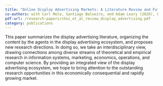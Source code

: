 ```yaml
---
title: "Online Display Advertising Markets: A Literature Review and Future Directions"
co-authors: with Carl Mela, Santiago Balseiro, and Adam Leary (2020), Forthcoming at<i>Information Systems Research</i><br>
pdf-url: /research-papers/choi_et_al_review_display_advertising.pdf
category: publications
---
```


This paper summarizes the display advertising literature, organizing the content by the agents in the display advertising ecosystem, and proposes new research directions. In doing so, we take an interdisciplinary view, drawing connections among diverse streams of theoretical and empirical research in information systems, marketing, economics, operations, and computer science. By providing an integrated view of the display advertising ecosystem, we hope to bring attention to the outstanding research opportunities in this economically consequential
and rapidly growing market.
